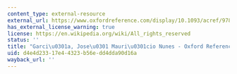 ```yaml
---
content_type: external-resource
external_url: https://www.oxfordreference.com/display/10.1093/acref/9780199935796.001.0001/acref-9780199935796-e-846?rskey=r7YyZ4&result=1
has_external_license_warning: true
license: https://en.wikipedia.org/wiki/All_rights_reserved
status: ''
title: "Garci\u0301a, Jose\u0301 Mauri\u0301cio Nunes - Oxford Reference"
uid: d4e4d233-17e4-4323-b56e-dd4dda90d16a
wayback_url: ''
---
```

